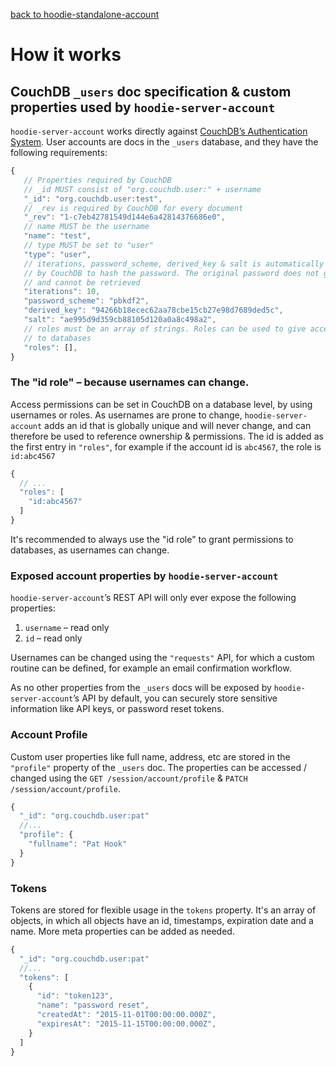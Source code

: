 [back to hoodie-standalone-account](README.md)

# How it works

## CouchDB `_users` doc specification & custom properties used by `hoodie-server-account`

`hoodie-server-account` works directly against [CouchDB’s Authentication System](http://docs.couchdb.org/en/latest/api/server/authn.html).
User accounts are docs in the `_users` database, and they have the following
requirements:

```js
{
   // Properties required by CouchDB
   // _id MUST consist of "org.couchdb.user:" + username
   "_id": "org.couchdb.user:test",
   // _rev is required by CouchDB for every document
   "_rev": "1-c7eb42781549d144e6a42814376686e0",
   // name MUST be the username
   "name": "test",
   // type MUST be set to "user"
   "type": "user",
   // iterations, password_scheme, derived_key & salt is automatically created
   // by CouchDB to hash the password. The original password does not get stored
   // and cannot be retrieved
   "iterations": 10,
   "password_scheme": "pbkdf2",
   "derived_key": "94266b18ecec62aa78cbe15cb27e98d7689ded5c",
   "salt": "ae995d9d359cb88105d120a0a8c498a2",
   // roles must be an array of strings. Roles can be used to give access
   // to databases
   "roles": [],
}
```

### The "id role" – because usernames can change.

Access permissions can be set in CouchDB on a database level, by using usernames
or roles. As usernames are prone to change, `hoodie-server-account` adds an
id that is globally unique and will never change, and can therefore be used to
reference ownership & permissions. The id is added as the first entry in `"roles"`,
for example if the account id is `abc4567`, the role is `id:abc4567`

```js
{
  // ...
  "roles": [
    "id:abc4567"
  ]
}
```

It's recommended to always use the "id role" to grant permissions to databases,
as usernames can change.

### Exposed account properties by `hoodie-server-account`

`hoodie-server-account`’s REST API will only ever expose the following properties:

1. `username` – read only
2. `id` – read only

Usernames can be changed using the `"requests"` API, for which a custom routine
can be defined, for example an email confirmation workflow.

As no other properties from the `_users` docs will be exposed by
`hoodie-server-account`’s API by default, you can securely store sensitive
information like API keys, or password reset tokens.

### Account Profile

Custom user properties like full name, address, etc are stored in the `"profile"`
property of the `_users` doc. The properties can be accessed / changed using the
`GET /session/account/profile` & `PATCH /session/account/profile`.

```js
{
  "_id": "org.couchdb.user:pat"
  //...
  "profile": {
    "fullname": "Pat Hook"
  }
}
```

### Tokens

Tokens are stored for flexible usage in the `tokens` property. It's an array
of objects, in which all objects have an id, timestamps, expiration date and
a name. More meta properties can be added as needed.

```js
{
  "_id": "org.couchdb.user:pat"
  //...
  "tokens": [
    {
      "id": "token123",
      "name": "password reset",
      "createdAt": "2015-11-01T00:00:00.000Z",
      "expiresAt": "2015-11-15T00:00:00.000Z",
    }
  ]
}
```
